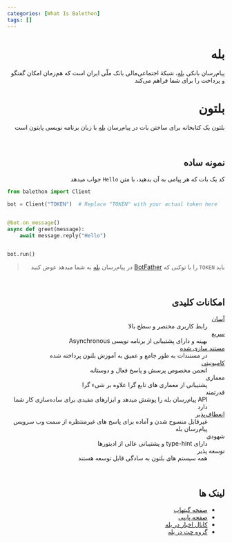 ```yaml
---
categories: [What Is Balethon]
tags: []
---
```


<h1 align="right" dir="rtl">بله</h1>

<p align="right" dir="rtl">پیام‌رسان بانکی <a href="https://www.bale.ai/">بله</a>، شبکۀ اجتماعی‌مالی بانک ملّی ایران است که هم‌زمان امکان گفتگو و پرداخت را برای شما فراهم می‌کند</p>

<h1 align="right" dir="rtl">بلتون</h1>

<p align="right" dir="rtl">بلتون یک کتابخانه برای ساختن بات در پیام‌رسان <a href="https://www.bale.ai/">بله</a> با زبان برنامه نویسی پایتون است</p>

<p align="right" dir="rtl"><br/></p>

<h2 align="right" dir="rtl">نمونه ساده</h2>

<p align="right" dir="rtl">کد یک بات که هر پیامی به آن بدهید، با متن <code>Hello</code> جواب میدهد</p>

```python
from balethon import Client

bot = Client("TOKEN")  # Replace "TOKEN" with your actual token here


@bot.on_message()
async def greet(message):
    await message.reply("Hello")


bot.run()
```

<blockquote dir="rtl">
<p>باید <code>TOKEN</code> را با توکنی که <a href="https://ble.ir/botfather">BotFather</a> در پیام‌رسان <a href="https://www.bale.ai/">بله</a> به شما میدهد عوض کنید</p>
</blockquote>

<p align="right" dir="rtl"><br/></p>

<h2 align="right" dir="rtl">امکانات کلیدی</h2>

<dl dir="rtl">
<dt><a href="https://balethon.ir/posts/using-services">آسان</a></dt>
<dd>رابط کاربری مختصر و سطح بالا</dd>
<dt><a href="https://balethon.ir/posts/balethon-is-fast">سریع</a></dt>
<dd>بهینه و دارای پشتیبانی از برنامه نویسی Asynchronous</dd>
<dt><a href="https://balethon.ir">مستند سازی شده</a></dt>
<dd>در مستندات به طور جامع و عمیق به آموزش بلتون پرداخته شده</dd>
<dt><a href="https://ble.ir/join/MTlhN2Q2Mz">کامیونیتی</a></dt>
<dd>انجمن مخصوص پرسش و پاسخ فعال و دوستانه</dd>
<dt>معماری</dt>
<dd>پشتیبانی از معماری های تابع گرا علاوه بر شیء گرا</dd>
<dt>قدرتمند</dt>
<dd>API پیام‌رسان بله را پوشش میدهد و ابزارهای مفیدی برای ساده‌سازی کار شما دارد</dd>
<dt><a href="https://balethon.ir/posts/balethon-is-flexible">انعطاف‌پذیر</a></dt>
<dd>غیرقابل منسوخ شدن و آماده برای پاسخ های غیرمنتظره از سمت وب سرویس پیام‌رسان بله</dd>
<dt>شهودی</dt>
<dd>دارای type-hint و پشتیبانی عالی از ادیتورها</dd>
<dt>توسعه پذیر</dt>
<dd>همه سیستم های بلتون به سادگی قابل توسعه هستند</dd>
</dl>

<p align="right" dir="rtl"><br/></p>

<h2 align="right" dir="rtl">لینک ها</h2>

<ul dir="rtl">
<li><a href="https://github.com/SajjadAlipour2006/Balethon">صفحه گیتهاب</a></li>
<li><a href="https://pypi.org/project/Balethon">صفحه پایپی</a></li>
<li><a href="https://ble.ir/balethon">کانال اخبار در بله</a></li>
<li><a href="https://ble.ir/join/MTlhN2Q2Mz">گروه چت در بله</a></li>
</ul>
